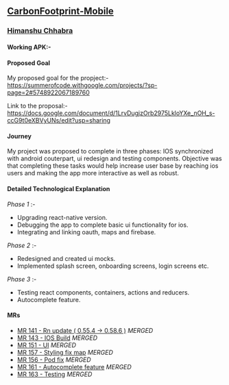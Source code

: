 ## [CarbonFootprint-Mobile](https://gitlab.com/aossie/CarbonFootprint-Mobile)

### [Himanshu Chhabra](https://gitlab.com/himanshuc3)

#### Working APK:- <link to be inserted>

#### Proposed Goal

My proposed goal for the propject:- https://summerofcode.withgoogle.com/projects/?sp-page=2#5748922067189760

Link to the proposal:- https://docs.google.com/document/d/1LrvDugjzOrb2975LkloYXe_nOH_s-ccG9t0eXBVyUNs/edit?usp=sharing

#### Journey

My project was proposed to complete in three phases: IOS synchronized with android couterpart, ui redesign and testing components. Objective was that completing these tasks would help increase user base by reaching ios users and making the app more interactive as well as robust.

#### Detailed Technological Explanation

_*Phase 1*_ :-

-   Upgrading react-native version.
-   Debugging the app to complete basic ui functionality for ios.
-   Integrating and linking oauth, maps and firebase.

_*Phase 2*_ :-

-   Redesigned and created ui mocks.
-   Implemented splash screen, onboarding screens, login screens etc.

_*Phase 3*_ :-

-   Testing react components, containers, actions and reducers.
-   Autocomplete feature.

#### MRs

-   [MR 141 - Rn update ( 0.55.4 -> 0.58.6 )](https://gitlab.com/aossie/CarbonFootprint-Mobile/merge_requests/141) _*MERGED*_
-   [MR 143 - IOS Build](https://gitlab.com/aossie/CarbonFootprint-Mobile/merge_requests/143) _*MERGED*_
-   [MR 151 - UI](https://gitlab.com/aossie/CarbonFootprint-Mobile/merge_requests/151) _*MERGED*_
-   [MR 157 - Styling fix map](https://gitlab.com/aossie/CarbonFootprint-Mobile/merge_requests/157) _*MERGED*_
-   [MR 156 - Pod fix](https://gitlab.com/aossie/CarbonFootprint-Mobile/merge_requests/156) _*MERGED*_
-   [MR 161 - Autocomplete feature](https://gitlab.com/aossie/CarbonFootprint-Mobile/merge_requests/161) _*MERGED*_
-   [MR 163 - Testing](https://gitlab.com/aossie/CarbonFootprint-Mobile/merge_requests/163) _*MERGED*_
